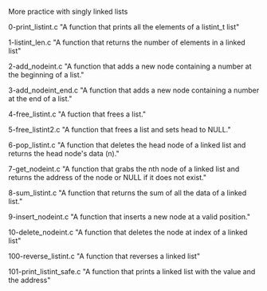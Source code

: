More practice with singly linked lists

0-print_listint.c "A function that prints all the elements of a listint_t list"

1-listint_len.c "A function that returns the number of elements in a linked list"

2-add_nodeint.c "A function that adds a new node containing a number at the beginning of a list."

3-add_nodeint_end.c "A function that adds a new node containing a number at the end of a list."

4-free_listint.c "A fuction that frees a list."

5-free_listint2.c "A function that frees a list and sets head to NULL."

6-pop_listint.c "A function that deletes the head node of a linked list and returns the head node's data (n)."

7-get_nodeint.c "A function that grabs the nth node of a linked list and returns the address of the node or NULL if it does not exist."

8-sum_listint.c "A function that returns the sum of all the data of a linked list."

9-insert_nodeint.c "A function that inserts a new node at a valid position."

10-delete_nodeint.c "A function that deletes the node at index of a linked list"

100-reverse_listint.c "A function that reverses a linked list"

101-print_listint_safe.c "A function that prints a linked list with the value and the address"

